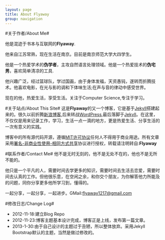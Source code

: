 ```yaml
---
layout: page
title: About Flyaway
group: navigation
---
```


#关于作者/About Me#

他是混迹于书本与互联网的**Flyaway**.

他来自江苏常熟，现在生活在南京。目前是南京师范大学大四学生。

他是一个热爱学术的**伪学者**，主攻自然语言处理领域。他是一个热爱技术的**伪宅男**，喜欢简单清凉的工具.

他兴趣广泛，经过篮球队，学过国画，由于身体发福，天资愚钝，遂转而折腾技术。他喜欢电影，在光与影的调和下体味生活;在声与音的律动中感受世界。

现在的他，热爱生活，享受生活。关注于Computer Science,专注于学习。


#关于站点/About This Site#
这是**Flyaway**的又一个博客，它是基于[Jekyll](http://jekyllrb.com "Jekyll")搭建起来的。很久以前折腾[新浪博客](http://blog.sina.com.cn "新浪博客"),后来转战[WordPress](htpp://wordpres.org "WordPress"),最后落脚于[Jekyll](http://jekyllrb.com "Jekyll")。在这里，不仅仅是用来记录工作，学习，生活一点一滴的地方，更是热爱生活、分享生活的一次有意义的实践。

博客中的所有源代码开源，遵循[MIT许可协议](htp://zh.wikipedia.org/wiki/MIT_License  "MIT许可协议")任何人不得用于商业用途。所有文章采用[署名-非商业性使用-相同方式共享](http://creativecommons.org/licenses/by-nc-sa/3.0/ )协议进行授权，转载请注明转自:**Flyaway**

#联系作者/Contact Me#
他不是无时无刻的，他不是无处不在的，他也不是无所不能的。

他只是一个平凡的人，需要时间去学更多的知识，需要时间去生活去恋爱，需要时间去认真的工作。但他很乐意，在空闲之余，和你交个朋友，为你解答他力所能及的问题，同你分享更多他所学习到，懂得的。

一起分享，一起分享，一起进步。GMail:<flyaway1217@gmail.com>

#修改日志/Change Log#

- 2012-11-18:建立Blog Repo
- 2012-11-23:博客主题基本设计完成，博客正是上线，发布第一篇文章。
- 2013-1-30:由于自己设计的主题过于丑陋，所以整体放弃。采用Jekyll Bootstrap默认的主题，当然是做过修改的。
